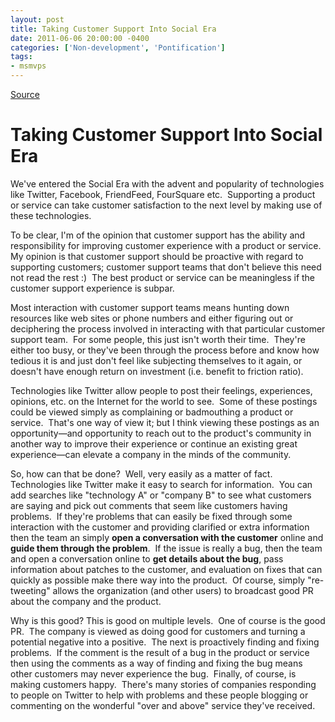 ```yaml
---
layout: post
title: Taking Customer Support Into Social Era
date: 2011-06-06 20:00:00 -0400
categories: ['Non-development', 'Pontification']
tags:
- msmvps
---
```

[Source](http://blogs.msmvps.com/peterritchie/2011/06/07/taking-customer-support-into-social-era/ "Permalink to Taking Customer Support Into Social Era")

# Taking Customer Support Into Social Era

We've entered the Social Era with the advent and popularity of technologies like Twitter, Facebook, FriendFeed, FourSquare etc.  Supporting a product or service can take customer satisfaction to the next level by making use of these technologies.

To be clear, I'm of the opinion that customer support has the ability and responsibility for improving customer experience with a product or service.  My opinion is that customer support should be proactive with regard to supporting customers; customer support teams that don't believe this need not read the rest :)  The best product or service can be meaningless if the customer support experience is subpar.

Most interaction with customer support teams means hunting down resources like web sites or phone numbers and either figuring out or deciphering the process involved in interacting with that particular customer support team.  For some people, this just isn't worth their time.  They're either too busy, or they've been through the process before and know how tedious it is and just don't feel like subjecting themselves to it again, or doesn't have enough return on investment (i.e. benefit to friction ratio).

Technologies like Twitter allow people to post their feelings, experiences, opinions, etc. on the Internet for the world to see.  Some of these postings could be viewed simply as complaining or badmouthing a product or service.  That's one way of view it; but I think viewing these postings as an opportunity—and opportunity to reach out to the product's community in another way to improve their experience or continue an existing great experience—can elevate a company in the minds of the community.

So, how can that be done?  Well, very easily as a matter of fact.  Technologies like Twitter make it easy to search for information.  You can add searches like "technology A" or "company B" to see what customers are saying and pick out comments that seem like customers having problems.  If they're problems that can easily be fixed through some interaction with the customer and providing clarified or extra information then the team an simply **open a conversation with the customer** online and **guide them through the problem**.  If the issue is really a bug, then the team and open a conversation online to **get details about the bug**, pass information about patches to the customer, and evaluation on fixes that can quickly as possible make there way into the product.  Of course, simply "re-tweeting" allows the organization (and other users) to broadcast good PR about the company and the product.

Why is this good? This is good on multiple levels.  One of course is the good PR.  The company is viewed as doing good for customers and turning a potential negative into a positive.  The next is proactively finding and fixing problems.  If the comment is the result of a bug in the product or service then using the comments as a way of finding and fixing the bug means other customers may never experience the bug.  Finally, of course, is making customers happy.  There's many stories of companies responding to people on Twitter to help with problems and these people blogging or commenting on the wonderful "over and above" service they've received.

